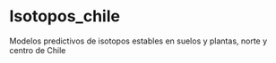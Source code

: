 # Isotopos_chile
Modelos predictivos de isotopos estables en suelos y plantas, norte y centro de Chile

